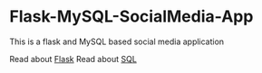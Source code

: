 # Flask-MySQL-SocialMedia-App
This is a flask and MySQL based social media application

Read about <a href="https://effbot.org/flask-tutorial-for-beginners/">Flask</a>
Read about <a href="https://effbot.org/sql-tutorial/">SQL</a>
